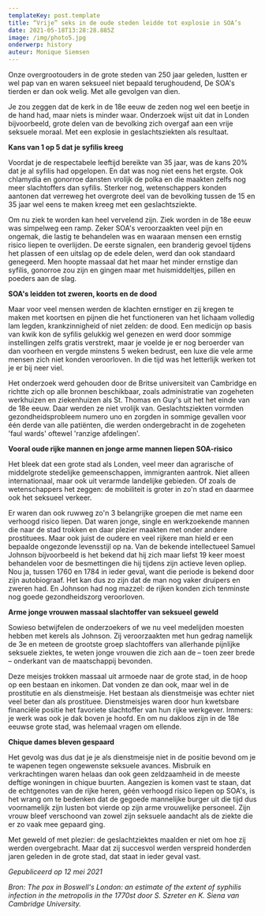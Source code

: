 ```yaml
---
templateKey: post.template
title: “Vrije” seks in de oude steden leidde tot explosie in SOA’s
date: 2021-05-18T13:28:28.885Z
image: /img/photo5.jpg
onderwerp: history
auteur: Monique Siemsen
---
```

Onze overgrootouders in de grote steden van 250 jaar geleden, lustten er wel pap van en waren seksueel niet bepaald terughoudend, De SOA&#39;s tierden er dan ook welig. Met alle gevolgen van dien.

Je zou zeggen dat de kerk in de 18e eeuw de zeden nog wel een beetje in de hand had, maar niets is minder waar. Onderzoek wijst uit dat in Londen bijvoorbeeld, grote delen van de bevolking zich overgaf aan een vrije seksuele moraal. Met een explosie in geslachtsziekten als resultaat.

**Kans van 1 op 5 dat je syfilis kreeg**

Voordat je de respectabele leeftijd bereikte van 35 jaar, was de kans 20% dat je al syfilis had opgelopen. En dat was nog niet eens het ergste. Ook chlamydia en gonorroe dansten vrolijk de polka en die maakten zelfs nog meer slachtoffers dan syfilis. Sterker nog, wetenschappers konden aantonen dat verreweg het overgrote deel van de bevolking tussen de 15 en 35 jaar wel eens te maken kreeg met een geslachtsziekte.

Om nu ziek te worden kan heel vervelend zijn. Ziek worden in de 18e eeuw was simpelweg een ramp. Zeker SOA&#39;s veroorzaakten veel pijn en ongemak, die lastig te behandelen was en waaraan mensen een ernstig risico liepen te overlijden. De eerste signalen, een branderig gevoel tijdens het plassen of een uitslag op de edele delen, werd dan ook standaard genegeerd. Men hoopte massaal dat het maar het minder ernstige dan syfilis, gonorroe zou zijn en gingen maar met huismiddeltjes, pillen en poeders aan de slag.

**SOA&#39;s leidden tot zweren, koorts en de dood**

Maar voor veel mensen werden de klachten ernstiger en zij kregen te maken met koortsen en pijnen die het functioneren van het lichaam volledig lam legden, krankzinnigheid of niet zelden: de dood. Een medicijn op basis van kwik kon de syfilis gelukkig wel genezen en werd door sommige instellingen zelfs gratis verstrekt, maar je voelde je er nog beroerder van dan voorheen en vergde minstens 5 weken bedrust, een luxe die vele arme mensen zich niet konden veroorloven. In die tijd was het letterlijk werken tot je er bij neer viel.

Het onderzoek werd gehouden door de Britse universiteit van Cambridge en richtte zich op alle bronnen beschikbaar, zoals administratie van zogeheten werkhuizen en ziekenhuizen als St. Thomas en Guy&#39;s uit het het einde van de 18e eeuw. Daar werden ze niet vrolijk van. Geslachtsziekten vormden gezondheidsprobleem numero uno en zorgden in sommige gevallen voor één derde van alle patiënten, die werden ondergebracht in de zogeheten &#39;faul wards&#39; oftewel &#39;ranzige afdelingen&#39;.

**Vooral oude rijke mannen en jonge arme mannen liepen SOA-risico**

Het bleek dat een grote stad als Londen, veel meer dan agrarische of middelgrote stedelijke gemeenschappen, immigranten aantrok. Niet alleen internationaal, maar ook uit verarmde landelijke gebieden. Of zoals de wetenschappers het zeggen: de mobiliteit is groter in zo&#39;n stad en daarmee ook het seksueel verkeer.

Er waren dan ook ruwweg zo&#39;n 3 belangrijke groepen die met name een verhoogd risico liepen. Dat waren jonge, single en werkzoekende mannen die naar de stad trokken en daar plezier maakten met onder andere prostituees. Maar ook juist de oudere en veel rijkere man hield er een bepaalde ongezonde levensstijl op na. Van de bekende intellectueel Samuel Johnson bijvoorbeeld is het bekend dat hij zich maar liefst 19 keer moest behandelen voor de besmettingen die hij tijdens zijn actieve leven opliep. Nou ja, tussen 1760 en 1784 in ieder geval, want die periode is bekend door zijn autobiograaf. Het kan dus zo zijn dat de man nog vaker druipers en zweren had. En Johnson had nog mazzel: de rijken konden zich tenminste nog goede gezondheidszorg veroorloven.

**Arme jonge vrouwen massaal slachtoffer van seksueel geweld**

Sowieso betwijfelen de onderzoekers of we nu veel medelijden moesten hebben met kerels als Johnson. Zij veroorzaakten met hun gedrag namelijk de 3e en meteen de grootste groep slachtoffers van allerhande pijnlijke seksuele ziektes, te weten jonge vrouwen die zich aan de – toen zeer brede – onderkant van de maatschappij bevonden.

Deze meisjes trokken massaal uit armoede naar de grote stad, in de hoop op een bestaan en inkomen. Dat vonden ze dan ook, maar wel in de prostitutie en als dienstmeisje. Het bestaan als dienstmeisje was echter niet veel beter dan als prostituee. Dienstmeisjes waren door hun kwetsbare financiële positie het favoriete slachtoffer van hun rijke werkgever. Immers: je werk was ook je dak boven je hoofd. En om nu dakloos zijn in de 18e eeuwse grote stad, was helemaal vragen om ellende.

**Chique dames bleven gespaard**

Het gevolg was dus dat je je als dienstmeisje niet in de positie bevond om je te wapenen tegen ongewenste seksuele avances. Misbruik en verkrachtingen waren helaas dan ook geen zeldzaamheid in de meeste deftige woningen in chique buurten. Aangezien is komen vast te staan, dat de echtgenotes van de rijke heren, géén verhoogd risico liepen op SOA&#39;s, is het wrang om te bedenken dat de gegoede mannelijke burger uit die tijd dus voornamelijk zijn lusten bot vierde op zijn arme vrouwelijke personeel. Zijn vrouw bleef verschoond van zowel zijn seksuele aandacht als de ziekte die er zo vaak mee gepaard ging.

Met geweld of met plezier: de geslachtziektes maalden er niet om hoe zij werden overgebracht. Maar dat zij succesvol werden verspreid honderden jaren geleden in de grote stad, dat staat in ieder geval vast.

_Gepubliceerd op 12 mei 2021_

_Bron: The pox in Boswell&#39;s London: an estimate of the extent of syphilis infection in the metropolis in the 1770st door S. Szreter en K. Siena van Cambridge University._